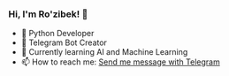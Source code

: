 ### Hi, I'm Ro'zibek! 👋
- 🐍 Python Developer
- 🤖 Telegram Bot Creator
- 🌱 Currently learning AI and Machine Learning
- 📫 How to reach me: <a href="https://t.me/pyth6n">Send me message with Telegram </a> 
